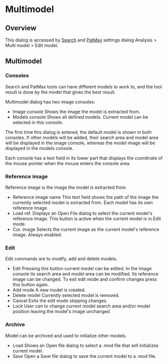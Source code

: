 Multimodel
==========



Overview
--------


This dialog is accessed by [Search](Search.htm) and [PatMax](PatMax.htm) settings dialog Analysis > Multi model > Edit model.


Multimodel
----------


### Consoles


Search and PatMax tools can have different models to work to, and the tool result is done by the model that gives the best result.


Multimodel dialog has two image consoles:


- Image console Shows the image the model is extracted from.
- Models console Shows all defined models. Current model can be selected in this console.


The first time this dialog is entered, the default model is shown in both consoles. If other models will be added, their search area and model area will be displayed in the image console, whereas the model image will be displayed in the models console.


Each console has a text field in its lower part that displays the coordinate of the mouse pointer when the mouse enters the console area.


### Reference image


Reference image is the image the model is extracted from.


- Reference image name This text field shows the path of the image the currently selected model is extracted from. Each model has its own reference image.
- Load ref. Displays an Open File dialog to select the current model's reference image. This button is active when the current model is in Edit mode.
- Cur. image Selects the current image as the current model's reference image. Always enabled.


### Edit


Edit commands are to modify, add and delete models.


- Edit Pressing this button current model can be edited. In the Image console its search area and model area can be modified. Its reference image can be changed. To exit edit mode and confirm changes press this button again.
- Add mode A new model is created.
- Delete model Currently selected model is removed.
- Cancel Exits the edit mode skipping changes.
- Lock User can to change current model search area and/or model position leaving the model's image unchanged


### Archive


Model can be archived and used to initialize other models.


- Load Shows an Open file dialog to select a .mod file that will initializes current model.
- Save Open a Save file dialog to save the current model to a .mod file.



